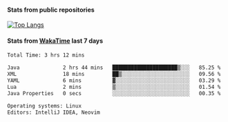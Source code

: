 #### Stats from public repositories

[![Top Langs](https://github-readme-stats.vercel.app/api/top-langs/?username=hyoghurt&layout=compact&exclude_repo=multiserver,docker_compose&langs_count=6)](https://github.com/anuraghazra/github-readme-stats)

#### Stats from [WakaTime](https://wakatime.com/@hyoghurt) last 7 days
<!--START_SECTION:waka-->

```txt
Total Time: 3 hrs 12 mins

Java              2 hrs 44 mins   █████████████████████▒░░░   85.25 %
XML               18 mins         ██▒░░░░░░░░░░░░░░░░░░░░░░   09.56 %
YAML              6 mins          ▓░░░░░░░░░░░░░░░░░░░░░░░░   03.29 %
Lua               2 mins          ▒░░░░░░░░░░░░░░░░░░░░░░░░   01.54 %
Java Properties   0 secs          ░░░░░░░░░░░░░░░░░░░░░░░░░   00.35 %

Operating systems: Linux
Editors: IntelliJ IDEA, Neovim
```

<!--END_SECTION:waka-->
